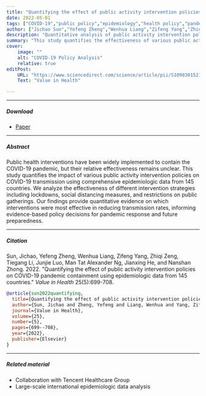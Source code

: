 ```yaml
---
title: "Quantifying the effect of public activity intervention policies on COVID-19 pandemic containment using epidemiologic data from 145 countries"
date: 2022-05-01
tags: ["COVID-19","public policy","epidemiology","health policy","pandemic"]
author: ["Jichao Sun","Yefeng Zheng","Wenhua Liang","Zifeng Yang","Zhiqi Zeng","Tiegang Li","Junjie Luo","Man Tat Alexander Ng","Jianxing He","Nanshan Zhong"]
description: "Quantitative analysis of public activity intervention policies' effectiveness in COVID-19 containment across 145 countries. Published in Value in Health, 2022."
summary: "This study quantifies the effectiveness of various public activity intervention policies in containing COVID-19 transmission using epidemiologic data from 145 countries, providing evidence-based insights for pandemic response strategies."
cover:
    image: ""
    alt: "COVID-19 Policy Analysis"
    relative: true
editPost:
    URL: "https://www.sciencedirect.com/science/article/pii/S1098301521032277"
    Text: "Value in Health"

---
```


---

##### Download

+ [Paper](https://www.sciencedirect.com/science/article/pii/S1098301521032277)

---

##### Abstract

Public health interventions have been widely implemented to contain the COVID-19 pandemic, but their relative effectiveness remains unclear. This study quantifies the impact of various public activity intervention policies on COVID-19 transmission using comprehensive epidemiologic data from 145 countries. We analyze the effectiveness of different intervention strategies including lockdowns, social distancing measures, and restrictions on public gatherings. Our findings provide quantitative evidence on which interventions were most effective in reducing transmission rates, informing evidence-based policy decisions for pandemic response and future preparedness.

---

##### Citation

Sun, Jichao, Yefeng Zheng, Wenhua Liang, Zifeng Yang, Zhiqi Zeng, Tiegang Li, Junjie Luo, Man Tat Alexander Ng, Jianxing He, and Nanshan Zhong. 2022. "Quantifying the effect of public activity intervention policies on COVID-19 pandemic containment using epidemiologic data from 145 countries." *Value in Health* 25(5):699-708.

```BibTeX
@article{sun2022quantifying,
  title={Quantifying the effect of public activity intervention policies on COVID-19 pandemic containment using epidemiologic data from 145 countries},
  author={Sun, Jichao and Zheng, Yefeng and Liang, Wenhua and Yang, Zifeng and Zeng, Zhiqi and Li, Tiegang and Luo, Junjie and Ng, Man Tat Alexander and He, Jianxing and Zhong, Nanshan},
  journal={Value in Health},
  volume={25},
  number={5},
  pages={699--708},
  year={2022},
  publisher={Elsevier}
}
```

---

##### Related material

+ Collaboration with Tencent Healthcare Group
+ Large-scale international epidemiologic data analysis
